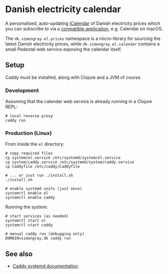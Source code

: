 # Danish electricity calendar
A personalised, auto-updating [iCalendar](https://en.wikipedia.org/wiki/ICalendar) of Danish electricity prices which you can subscribe to via a [compatible application](https://en.wikipedia.org/wiki/List_of_applications_with_iCalendar_support), e.g. Calendar on macOS.

The `dk.simongray.el.prices` namespace is a micro-library for sourcing the latest Danish electricity prices, while `dk.simongray.el.calendar` contains a small Pedestal web service exposing the calendar itself.

## Setup
Caddy must be installed, along with Clojure and a JVM of course.

### Development
Assuming that the calendar web service is already running in a Clojure REPL:

```shell
# local reverse proxy
caddy run
```

### Production (Linux)
From inside the `el` directory:

```shell
# copy required files
cp system/el.service /etc/systemd/system/el.service 
cp system/caddy.service /etc/systemd/system/caddy.service 
cp Caddyfile /etc/caddy/Caddyfile

# ... or just run ./install.sh
./install.sh

# enable systemd units (just once)
systemctl enable el
systemctl enable caddy
```

Running the system:

```shell
# start services (as needed)
systemctl start el
systemctl start caddy

# manual caddy run (debugging only)
DOMAIN=simongray.dk caddy run
```

## See also
* [Caddy systemd documentation](https://caddyserver.com/docs/running#unit-files).
